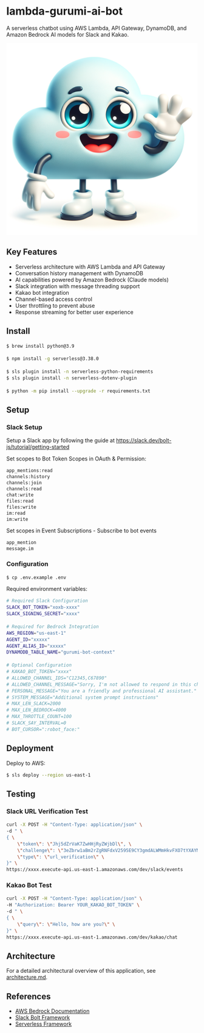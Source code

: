 # lambda-gurumi-ai-bot

A serverless chatbot using AWS Lambda, API Gateway, DynamoDB, and Amazon Bedrock AI models for Slack and Kakao.

![Gurumi Bot](images/gurumi-bot.png)

## Key Features

- Serverless architecture with AWS Lambda and API Gateway
- Conversation history management with DynamoDB
- AI capabilities powered by Amazon Bedrock (Claude models)
- Slack integration with message threading support
- Kakao bot integration
- Channel-based access control
- User throttling to prevent abuse
- Response streaming for better user experience

## Install

```bash
$ brew install python@3.9

$ npm install -g serverless@3.38.0

$ sls plugin install -n serverless-python-requirements
$ sls plugin install -n serverless-dotenv-plugin

$ python -m pip install --upgrade -r requirements.txt
```

## Setup

### Slack Setup

Setup a Slack app by following the guide at https://slack.dev/bolt-js/tutorial/getting-started

Set scopes to Bot Token Scopes in OAuth & Permission:

```
app_mentions:read
channels:history
channels:join
channels:read
chat:write
files:read
files:write
im:read
im:write
```

Set scopes in Event Subscriptions - Subscribe to bot events

```
app_mention
message.im
```

### Configuration

```bash
$ cp .env.example .env
```

Required environment variables:

```bash
# Required Slack Configuration
SLACK_BOT_TOKEN="xoxb-xxxx"
SLACK_SIGNING_SECRET="xxxx"

# Required for Bedrock Integration
AWS_REGION="us-east-1"
AGENT_ID="xxxxx"
AGENT_ALIAS_ID="xxxxx"
DYNAMODB_TABLE_NAME="gurumi-bot-context"

# Optional Configuration
# KAKAO_BOT_TOKEN="xxxx"
# ALLOWED_CHANNEL_IDS="C12345,C67890"
# ALLOWED_CHANNEL_MESSAGE="Sorry, I'm not allowed to respond in this channel."
# PERSONAL_MESSAGE="You are a friendly and professional AI assistant."
# SYSTEM_MESSAGE="Additional system prompt instructions"
# MAX_LEN_SLACK=2000
# MAX_LEN_BEDROCK=4000
# MAX_THROTTLE_COUNT=100
# SLACK_SAY_INTERVAL=0
# BOT_CURSOR=":robot_face:"
```

## Deployment

Deploy to AWS:

```bash
$ sls deploy --region us-east-1
```

## Testing

### Slack URL Verification Test

```bash
curl -X POST -H "Content-Type: application/json" \
-d " \
{ \
    \"token\": \"Jhj5dZrVaK7ZwHHjRyZWjbDl\", \
    \"challenge\": \"3eZbrw1aBm2rZgRNFdxV2595E9CY3gmdALWMmHkvFXO7tYXAYM8P\", \
    \"type\": \"url_verification\" \
}" \
https://xxxx.execute-api.us-east-1.amazonaws.com/dev/slack/events
```

### Kakao Bot Test

```bash
curl -X POST -H "Content-Type: application/json" \
-H "Authorization: Bearer YOUR_KAKAO_BOT_TOKEN" \
-d " \
{ \
    \"query\": \"Hello, how are you?\" \
}" \
https://xxxx.execute-api.us-east-1.amazonaws.com/dev/kakao/chat
```

## Architecture

For a detailed architectural overview of this application, see [architecture.md](architecture.md).

## References

* [AWS Bedrock Documentation](https://docs.aws.amazon.com/bedrock/)
* [Slack Bolt Framework](https://slack.dev/bolt-js/)
* [Serverless Framework](https://www.serverless.com/)